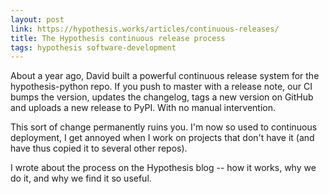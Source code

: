 ```yaml
---
layout: post
link: https://hypothesis.works/articles/continuous-releases/
title: The Hypothesis continuous release process
tags: hypothesis software-development
---
```


About a year ago, David built a powerful continuous release system for the hypothesis-python repo.
If you push to master with a release note, our CI bumps the version, updates the changelog, tags a new version on GitHub and uploads a new release to PyPI.
With no manual intervention.

This sort of change permanently ruins you.
I'm now so used to continuous deployment, I get annoyed when I work on projects that don't have it (and have thus copied it to several other repos).

I wrote about the process on the Hypothesis blog -- how it works, why we do it, and why we find it so useful.
